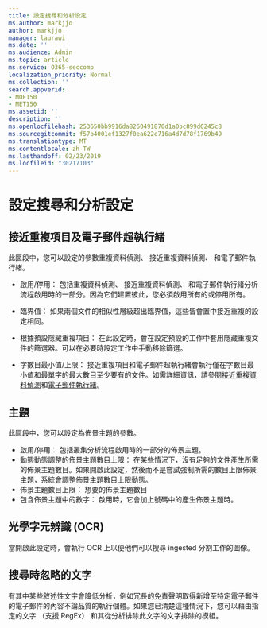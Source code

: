 ```yaml
---
title: 設定搜尋和分析設定
ms.author: markjjo
author: markjjo
manager: laurawi
ms.date: ''
ms.audience: Admin
ms.topic: article
ms.service: O365-seccomp
localization_priority: Normal
ms.collection: ''
search.appverid:
- MOE150
- MET150
ms.assetid: ''
description: ''
ms.openlocfilehash: 253650bb9916da8260491870d1a0bc899d6245c8
ms.sourcegitcommit: f57b4001ef1327f0ea622e716a4d7d78f1769b49
ms.translationtype: MT
ms.contentlocale: zh-TW
ms.lasthandoff: 02/23/2019
ms.locfileid: "30217103"
---
```

# <a name="configure-search-and-analytics-settings"></a>設定搜尋和分析設定


## <a name="near-duplicates-and-email-threading"></a>接近重複項目及電子郵件超執行緒

此區段中，您可以設定的參數重複資料偵測、 接近重複資料偵測、 和電子郵件執行緒。

- 啟用/停用： 包括重複資料偵測、 接近重複資料偵測、 和電子郵件執行緒分析流程啟用時的一部分。因為它們建置彼此，您必須啟用所有的或停用所有。

- 臨界值： 如果兩個文件的相似性層級超出臨界值，這些皆會置中接近重複的設定相同。

- 根據預設隱藏重複項目： 在此設定時，會在設定預設的工作中套用隱藏重複文件的篩選器。可以在必要時設定工作中手動移除篩選。

- 字數目最小值/上限： 接近重複項目和電子郵件超執行緒會執行僅在字數目最小值和最單字的最大數目至少要有的文件。如需詳細資訊，請參閱[接近重複資料偵測](near-duplicates.md)和[電子郵件執行緒](email-threading.md)。

## <a name="themes"></a>主題

此區段中，您可以設定為佈景主題的參數。

- 啟用/停用： 包括叢集分析流程啟用時的一部分的佈景主題。
- 動態動態調整的佈景主題數目上限： 在某些情況下，沒有足夠的文件產生所需的佈景主題數目。如果開啟此設定，然後而不是嘗試強制所需的數目上限佈景主題，系統會調整佈景主題數目上限動態。
- 佈景主題數目上限： 想要的佈景主題數目
- 包含佈景主題中的數字： 啟用時，它會加上號碼中的產生佈景主題時。  

## <a name="optical-character-recognition-ocr"></a>光學字元辨識 (OCR)

當開啟此設定時，會執行 OCR 上以便他們可以搜尋 ingested 分割工作的圖像。

## <a name="ignore-text"></a>搜尋時忽略的文字

有其中某些敘述性文字會降低分析，例如冗長的免責聲明取得新增至特定電子郵件的電子郵件的內容不論品質的執行個體。如果您已清楚這種情況下，您可以藉由指定的文字 （支援 RegEx） 和其從分析排除此文字的文字排除的模組。